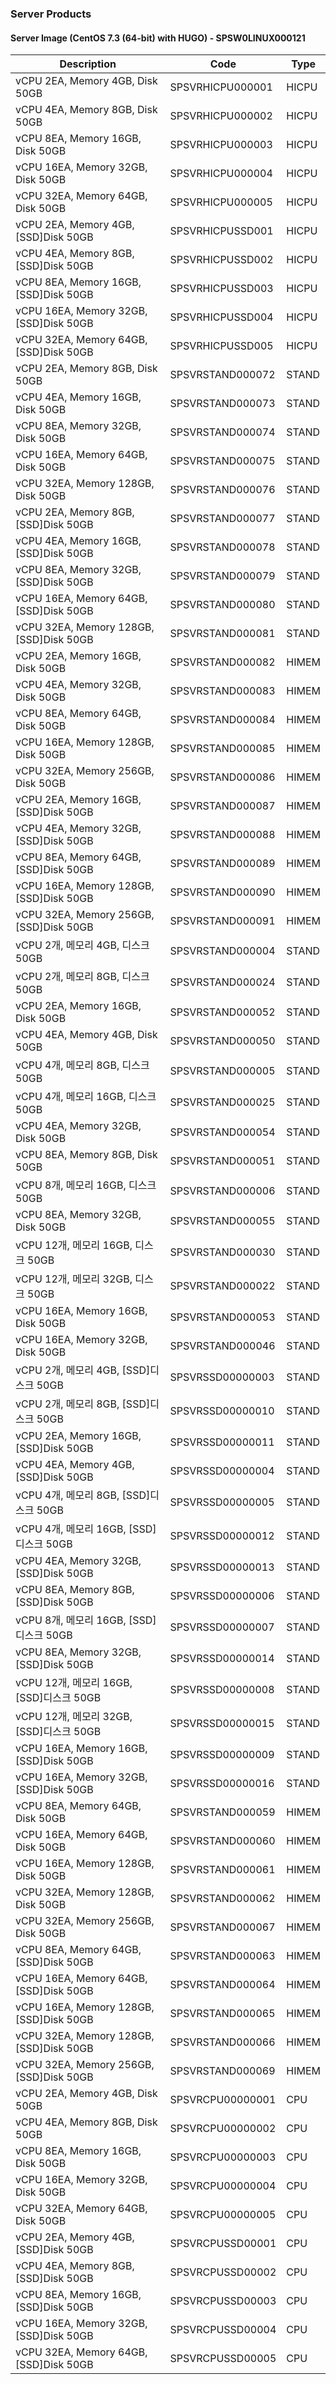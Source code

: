 ### Server Products
#### Server Image (CentOS 7.3 (64-bit) with HUGO) - SPSW0LINUX000121

Description | Code | Type
-- | -- | --
vCPU 2EA, Memory 4GB, Disk 50GB | SPSVRHICPU000001 | HICPU
vCPU 4EA, Memory 8GB, Disk 50GB | SPSVRHICPU000002 | HICPU
vCPU 8EA, Memory 16GB, Disk 50GB | SPSVRHICPU000003 | HICPU
vCPU 16EA, Memory 32GB, Disk 50GB | SPSVRHICPU000004 | HICPU
vCPU 32EA, Memory 64GB, Disk 50GB | SPSVRHICPU000005 | HICPU
vCPU 2EA, Memory 4GB, [SSD]Disk 50GB | SPSVRHICPUSSD001 | HICPU
vCPU 4EA, Memory 8GB, [SSD]Disk 50GB | SPSVRHICPUSSD002 | HICPU
vCPU 8EA, Memory 16GB, [SSD]Disk 50GB | SPSVRHICPUSSD003 | HICPU
vCPU 16EA, Memory 32GB, [SSD]Disk 50GB | SPSVRHICPUSSD004 | HICPU
vCPU 32EA, Memory 64GB, [SSD]Disk 50GB | SPSVRHICPUSSD005 | HICPU
vCPU 2EA, Memory 8GB, Disk 50GB | SPSVRSTAND000072 | STAND
vCPU 4EA, Memory 16GB, Disk 50GB | SPSVRSTAND000073 | STAND
vCPU 8EA, Memory 32GB, Disk 50GB | SPSVRSTAND000074 | STAND
vCPU 16EA, Memory 64GB, Disk 50GB | SPSVRSTAND000075 | STAND
vCPU 32EA, Memory 128GB, Disk 50GB | SPSVRSTAND000076 | STAND
vCPU 2EA, Memory 8GB, [SSD]Disk 50GB | SPSVRSTAND000077 | STAND
vCPU 4EA, Memory 16GB, [SSD]Disk 50GB | SPSVRSTAND000078 | STAND
vCPU 8EA, Memory 32GB, [SSD]Disk 50GB | SPSVRSTAND000079 | STAND
vCPU 16EA, Memory 64GB, [SSD]Disk 50GB | SPSVRSTAND000080 | STAND
vCPU 32EA, Memory 128GB, [SSD]Disk 50GB | SPSVRSTAND000081 | STAND
vCPU 2EA, Memory 16GB, Disk 50GB | SPSVRSTAND000082 | HIMEM
vCPU 4EA, Memory 32GB, Disk 50GB | SPSVRSTAND000083 | HIMEM
vCPU 8EA, Memory 64GB, Disk 50GB | SPSVRSTAND000084 | HIMEM
vCPU 16EA, Memory 128GB, Disk 50GB | SPSVRSTAND000085 | HIMEM
vCPU 32EA, Memory 256GB, Disk 50GB | SPSVRSTAND000086 | HIMEM
vCPU 2EA, Memory 16GB, [SSD]Disk 50GB | SPSVRSTAND000087 | HIMEM
vCPU 4EA, Memory 32GB, [SSD]Disk 50GB | SPSVRSTAND000088 | HIMEM
vCPU 8EA, Memory 64GB, [SSD]Disk 50GB | SPSVRSTAND000089 | HIMEM
vCPU 16EA, Memory 128GB, [SSD]Disk 50GB | SPSVRSTAND000090 | HIMEM
vCPU 32EA, Memory 256GB, [SSD]Disk 50GB | SPSVRSTAND000091 | HIMEM
vCPU 2개, 메모리 4GB, 디스크 50GB | SPSVRSTAND000004 | STAND
vCPU 2개, 메모리 8GB, 디스크 50GB | SPSVRSTAND000024 | STAND
vCPU 2EA, Memory 16GB, Disk 50GB | SPSVRSTAND000052 | STAND
vCPU 4EA, Memory 4GB, Disk 50GB | SPSVRSTAND000050 | STAND
vCPU 4개, 메모리 8GB, 디스크 50GB | SPSVRSTAND000005 | STAND
vCPU 4개, 메모리 16GB, 디스크 50GB | SPSVRSTAND000025 | STAND
vCPU 4EA, Memory 32GB, Disk 50GB | SPSVRSTAND000054 | STAND
vCPU 8EA, Memory 8GB, Disk 50GB | SPSVRSTAND000051 | STAND
vCPU 8개, 메모리 16GB, 디스크 50GB | SPSVRSTAND000006 | STAND
vCPU 8EA, Memory 32GB, Disk 50GB | SPSVRSTAND000055 | STAND
vCPU 12개, 메모리 16GB, 디스크 50GB | SPSVRSTAND000030 | STAND
vCPU 12개, 메모리 32GB, 디스크 50GB | SPSVRSTAND000022 | STAND
vCPU 16EA, Memory 16GB, Disk 50GB | SPSVRSTAND000053 | STAND
vCPU 16EA, Memory 32GB, Disk 50GB | SPSVRSTAND000046 | STAND
vCPU 2개, 메모리 4GB, [SSD]디스크 50GB | SPSVRSSD00000003 | STAND
vCPU 2개, 메모리 8GB, [SSD]디스크 50GB | SPSVRSSD00000010 | STAND
vCPU 2EA, Memory 16GB, [SSD]Disk 50GB | SPSVRSSD00000011 | STAND
vCPU 4EA, Memory 4GB, [SSD]Disk 50GB | SPSVRSSD00000004 | STAND
vCPU 4개, 메모리 8GB, [SSD]디스크 50GB | SPSVRSSD00000005 | STAND
vCPU 4개, 메모리 16GB, [SSD]디스크 50GB | SPSVRSSD00000012 | STAND
vCPU 4EA, Memory 32GB, [SSD]Disk 50GB | SPSVRSSD00000013 | STAND
vCPU 8EA, Memory 8GB, [SSD]Disk 50GB | SPSVRSSD00000006 | STAND
vCPU 8개, 메모리 16GB, [SSD]디스크 50GB | SPSVRSSD00000007 | STAND
vCPU 8EA, Memory 32GB, [SSD]Disk 50GB | SPSVRSSD00000014 | STAND
vCPU 12개, 메모리 16GB, [SSD]디스크 50GB | SPSVRSSD00000008 | STAND
vCPU 12개, 메모리 32GB, [SSD]디스크 50GB | SPSVRSSD00000015 | STAND
vCPU 16EA, Memory 16GB, [SSD]Disk 50GB | SPSVRSSD00000009 | STAND
vCPU 16EA, Memory 32GB, [SSD]Disk 50GB | SPSVRSSD00000016 | STAND
vCPU 8EA, Memory 64GB, Disk 50GB | SPSVRSTAND000059 | HIMEM
vCPU 16EA, Memory 64GB, Disk 50GB | SPSVRSTAND000060 | HIMEM
vCPU 16EA, Memory 128GB, Disk 50GB | SPSVRSTAND000061 | HIMEM
vCPU 32EA, Memory 128GB, Disk 50GB | SPSVRSTAND000062 | HIMEM
vCPU 32EA, Memory 256GB, Disk 50GB | SPSVRSTAND000067 | HIMEM
vCPU 8EA, Memory 64GB, [SSD]Disk 50GB | SPSVRSTAND000063 | HIMEM
vCPU 16EA, Memory 64GB, [SSD]Disk 50GB | SPSVRSTAND000064 | HIMEM
vCPU 16EA, Memory 128GB, [SSD]Disk 50GB | SPSVRSTAND000065 | HIMEM
vCPU 32EA, Memory 128GB, [SSD]Disk 50GB | SPSVRSTAND000066 | HIMEM
vCPU 32EA, Memory 256GB, [SSD]Disk 50GB | SPSVRSTAND000069 | HIMEM
vCPU 2EA, Memory 4GB, Disk 50GB | SPSVRCPU00000001 | CPU
vCPU 4EA, Memory 8GB, Disk 50GB | SPSVRCPU00000002 | CPU
vCPU 8EA, Memory 16GB, Disk 50GB | SPSVRCPU00000003 | CPU
vCPU 16EA, Memory 32GB, Disk 50GB | SPSVRCPU00000004 | CPU
vCPU 32EA, Memory 64GB, Disk 50GB | SPSVRCPU00000005 | CPU
vCPU 2EA, Memory 4GB, [SSD]Disk 50GB | SPSVRCPUSSD00001 | CPU
vCPU 4EA, Memory 8GB, [SSD]Disk 50GB | SPSVRCPUSSD00002 | CPU
vCPU 8EA, Memory 16GB, [SSD]Disk 50GB | SPSVRCPUSSD00003 | CPU
vCPU 16EA, Memory 32GB, [SSD]Disk 50GB | SPSVRCPUSSD00004 | CPU
vCPU 32EA, Memory 64GB, [SSD]Disk 50GB | SPSVRCPUSSD00005 | CPU
